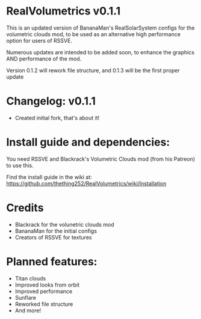 # RealVolumetrics v0.1.1
This is an updated version of BananaMan's RealSolarSystem configs for the volumetric clouds mod, to be used as an alternative high performance option for users of RSSVE.

Numerous updates are intended to be added soon, to enhance the graphics AND performance of the mod.

Version 0.1.2 will rework file structure, and 0.1.3 will be the first proper update


# Changelog: v0.1.1
- Created initial fork, that's about it!

# Install guide and dependencies:

You need RSSVE and Blackrack's Volumetric Clouds mod (from his Patreon) to use this.

Find the install guide in the wiki at: https://github.com/thething252/RealVolumetrics/wiki/Installation

# Credits

- Blackrack for the volunetric clouds mod
- BananaMan for the initial configs
- Creators of RSSVE for textures
  



# Planned features:

- Titan clouds
- Improved looks from orbit
- Improved performance
- Sunflare
- Reworked file structure
- And more!
  
